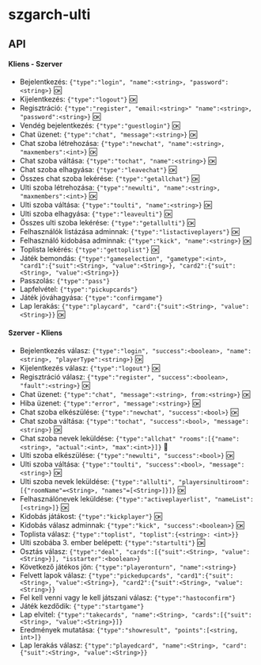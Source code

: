 # szgarch-ulti

## API

#### Kliens - Szerver
- Bejelentkezés: `{"type":"login", "name":<string>, "password":<string>}` :ok:
- Kijelentkezés: `{"type":"logout"}` :ok:
- Regisztráció: `{"type":"register", "email:<string>" "name":<string>, "password":<string>}` :ok:
- Vendég bejelentkezés: `{"type":"guestlogin"}` :ok:
- Chat üzenet: `{"type":"chat", "message":<string>}` :ok:
- Chat szoba létrehozása: `{"type":"newchat", "name":<string>, "maxmembers":<int>}` :ok:
- Chat szoba váltása: `{"type":"tochat", "name":<string>}` :ok:
- Chat szoba elhagyása: `{"type":"leavechat"}` :ok:
- Összes chat szoba lekérése: `{"type":"getallchat"}` :ok:
- Ulti szoba létrehozása: `{"type":"newulti", "name":<string>, "maxmembers":<int>}` :ok:
- Ulti szoba váltása: `{"type":"toulti", "name":<string>}` :ok:
- Ulti szoba elhagyása: `{"type":"leaveulti"}` :ok:
- Összes ulti szoba lekérése: `{"type":"getallulti"}` :ok:
- Felhasználók listázása adminnak: `{"type":"listactiveplayers"}` :ok:
- Felhasználó kidobása adminnak: `{"type":"kick", "name":<string>}` :ok:
- Toplista lekérés: `{"type":"gettoplist"}` :ok:
- Játék bemondás: `{"type":"gameselection", "gametype":<int>, "card1":{"suit":<String>, "value":<String>}, "card2":{"suit":<String>, "value":<String>}}`
- Passzolás: `{"type":"pass"}`
- Lapfelvétel: `{"type":"pickupcards"}`
- Játék jóváhagyása: `{"type":"confirmgame"}`
- Lap lerakás: `{"type":"playcard", "card":{"suit":<String>, "value":<String>}}` :ok:

#### Szerver - Kliens
- Bejelentkezés válasz: `{"type":"login", "success":<boolean>, "name":<string>, "playerType":<string>}` :ok:
- Kijelentkezés válasz: `{"type":"logout"}` :ok:
- Regisztráció válasz: `{"type":"register", "success":<boolean>, "fault":<string>}` :ok:
- Chat üzenet: `{"type":"chat", "message":<string>, from:<string>}` :ok:
- Hiba üzenet: `{"type":"error", "message":<string>}` :ok:
- Chat szoba elkészülése: `{"type":"newchat", "success":<bool>}` :ok:
- Chat szoba váltása: `{"type":"tochat", "success":<bool>, "message":<string>}` :ok:
- Chat szoba nevek leküldése: `{"type":"allchat" "rooms":[{"name":<string>, "actual":<int>, "max":<int>}]}` :hankey:
- Ulti szoba elkészülése: `{"type":"newulti", "success":<bool>}` :ok:
- Ulti szoba váltása: `{"type":"toulti", "success":<bool>, "message":<string>}` :ok:
- Ulti szoba nevek leküldése: `{"type":"allulti", "playersinultiroom":[{"roomName"=<String>, "names"=[<String>]}]}` :ok:
- Felhasználónevek leküldése: `{"type":"activeplayerlist", "nameList":[<string>]}` :ok:
- Kidobás játákost: `{"type":"kickplayer"}` :ok:
- Kidobás válasz adminnak: `{"type":"kick", "success":<boolean>}` :ok:
- Toplista válasz: `{"type":"toplist", "toplist":{<string>: <int>}}`
- Ulti szobába 3. ember belépett: `{"type":"startulti"}` :ok:
- Osztás válasz: `{"type":"deal", "cards":[{"suit":<String>, "value":<String>}], "isstarter":<boolean>}`
- Következő játékos jön: `{"type":"playeronturn", "name":<string>}`
- Felvett lapok válasz: `{"type":"pickedupcards", "card1":{"suit":<String>, "value":<String>}, "card2":{"suit":<String>, "value":<String>}}`
- Fel kell venni vagy le kell játszani válasz: `{"type":"hastoconfirm"}`
- Játék kezdődik: `{"type":"startgame"}`
- Lap elvitel: `{"type":"takecards", "name":<String>, "cards":[{"suit":<String>, "value":<String>}]}`
- Eredmények mutatása: `{"type":"showresult", "points":[<string, int>]}`
- Lap lerakás válasz: `{"type":"playedcard", "name":<String>, "card":{"suit":<String>, "value":<String>}}`